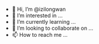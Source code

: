 - 👋 Hi, I’m @izilongwan
- 👀 I’m interested in ...
- 🌱 I’m currently learning ...
- 💞️ I’m looking to collaborate on ...
- 📫 How to reach me ...

<!---
izilongwan/izilongwan is a ✨ special ✨ repository because its `README.md` (this file) appears on your GitHub profile.
You can click the Preview link to take a look at your changes.
--->
